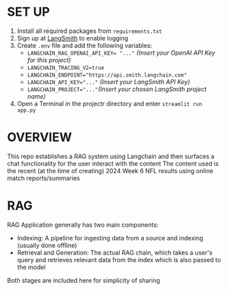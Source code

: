 # SET UP
1. Install all required packages from `requirements.txt`
2. Sign up at [LangSmith](https://smith.langchain.com/) to enable logging
3. Create `.env` file and add the following variables:
    - `LANGCHAIN_RAG_OPENAI_API_KEY= "..."` _(Insert your OpenAI API Key for this project)_
    - `LANGCHAIN_TRACING_V2=true`
    - `LANGCHAIN_ENDPOINT="https://api.smith.langchain.com"`
    - `LANGCHAIN_API_KEY="..."` _(Insert your LangSmith API Key)_
    - `LANGCHAIN_PROJECT="..."`_(Insert your chosen LangSmith project name)_
4. Open a Terminal in the projectr directory and enter `streamlit run app.py`

# OVERVIEW
This repo establishes a RAG system using Langchain and then surfaces a chat functionality for the user interact with the content
The content used is the recent (at the time of creating) 2024 Week 6 NFL results using online match reports/summaries

# RAG
RAG Application generally has two main components:
- Indexing: A pipeline for ingesting data from a source and indexing (usually done offline)
- Retrieval and Generation: The actual RAG chain, which takes a user's query and retrieves relevant data from the index which is also passed to the model

Both stages are included here for simplicity of sharing